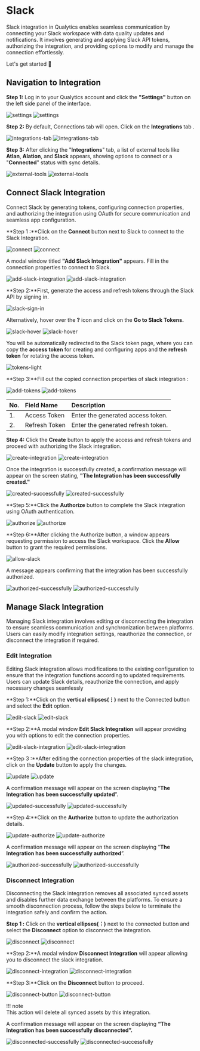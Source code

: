 # Slack

Slack integration in Qualytics enables seamless communication by connecting your Slack workspace with data quality updates and notifications. It involves generating and applying Slack API tokens, authorizing the integration, and providing options to modify and manage the connection effortlessly.

Let's get started 🚀

## Navigation to Integration

**Step 1:** Log in to your Qualytics account and click the **"Settings"** button on the left side panel of the interface.

![settings](../../assets/integrations/slack/settings-light.png#only-light)
![settings](../../assets/integrations/slack/settings-dark.png#only-dark)

**Step 2:** By default, Connections tab will open. Click on the **Integrations** tab .

![integrations-tab](../../assets/integrations/slack/integrations-tab-light.png#only-light)
![integrations-tab](../../assets/integrations/slack/integrations-tab-dark.png#only-dark)

**Step 3:** After clicking the "**Integrations**" tab, a list of external tools like **Atlan**, **Alation**, and **Slack** appears, showing options to connect or a "**Connected**" status with sync details.

![external-tools](../../assets/integrations/slack/external-tools-light.png#only-light)
![external-tools](../../assets/integrations/slack/external-tools-dark.png#only-dark)

## Connect Slack Integration

Connect Slack by generating tokens, configuring connection properties, and authorizing the integration using OAuth for secure communication and seamless app configuration.

**Step 1 :**Click on the **Connect** button next to Slack to connect to the Slack Integration.

![connect](../../assets/integrations/slack/connect-light.png#only-light)
![connect](../../assets/integrations/slack/connect-dark.png#only-dark)

A modal window titled **"Add Slack Integration"** appears. Fill in the connection properties to connect to Slack.

![add-slack-integration](../../assets/integrations/slack/add-slack-integration-light.png#only-light)
![add-slack-integration](../../assets/integrations/slack/add-slack-integration-dark.png#only-dark)

**Step 2:**First, generate the access and refresh tokens through the Slack API by signing in.

![slack-sign-in](../../assets/integrations/slack/slack-sign-in.png)

Alternatively, hover over the **?** icon and click on the **Go to Slack Tokens.**

![slack-hover](../../assets/integrations/slack/slack-hover-light.png#only-light)
![slack-hover](../../assets/integrations/slack/slack-hover-dark.png#only-dark)

You will be automatically redirected to the Slack token page, where you can copy the **access token** for creating and configuring apps and the **refresh token** for rotating the access token.

![tokens-light](../../assets/integrations/slack/tokens-light.png)

**Step 3:**Fill out the copied connection properties of slack integration :

![add-tokens](../../assets/integrations/slack/add-tokens-light.png#only-light)
![add-tokens](../../assets/integrations/slack/add-tokens-dark.png#only-dark)

| No. | Field Name | Description |
| :---- | :---- | :---- |
| 1. | Access Token | Enter the generated access token. |
| 2. | Refresh Token | Enter the generated refresh token. |

**Step 4:** Click the **Create** button to apply the access and refresh tokens and proceed with authorizing the Slack integration.

![create-integration](../../assets/integrations/slack/create-integration-light.png#only-light)
![create-integration](../../assets/integrations/slack/create-integration-dark.png#only-dark)

Once the integration is successfully created, a confirmation message will appear on the screen stating, **"The Integration has been successfully created."**

![created-successfully](../../assets/integrations/slack/created-successfully-light.png#only-light)
![created-successfully](../../assets/integrations/slack/created-successfully-dark.png#only-dark)

**Step 5:**Click the **Authorize** button to complete the Slack integration using OAuth authentication.

![authorize](../../assets/integrations/slack/authorize-light.png#only-light)
![authorize](../../assets/integrations/slack/authorize-dark.png#only-dark)

**Step 6:**After clicking the Authorize button, a window appears requesting permission to access the Slack workspace. Click the **Allow** button to grant the required permissions.

![allow-slack](../../assets/integrations/slack/allow-slack.png)

A message appears confirming that the integration has been successfully authorized.

![authorized-successfully](../../assets/integrations/slack/authorized-successfully-light.png#only-light)
![authorized-successfully](../../assets/integrations/slack/authorized-successfully-dark.png#only-dark)

## Manage Slack Integration

Managing Slack integration involves editing or disconnecting the integration to ensure seamless communication and synchronization between platforms. Users can easily modify integration settings, reauthorize the connection, or disconnect the integration if required.

### Edit Integration

Editing Slack integration allows modifications to the existing configuration to ensure that the integration functions according to updated requirements. Users can update Slack details, reauthorize the connection, and apply necessary changes seamlessly

**Step 1:**Click on the **vertical ellipses(⋮)** next to the Connected button and select the **Edit** option.

![edit-slack](../../assets/integrations/slack/edit-slack-light.png#only-light)
![edit-slack](../../assets/integrations/slack/edit-slack-dark.png#only-dark)

**Step 2:**A modal window **Edit Slack Integration** will appear providing you with options to edit the connection properties.

![edit-slack-integration](../../assets/integrations/slack/edit-slack-integration-light.png#only-light)
![edit-slack-integration](../../assets/integrations/slack/edit-slack-integration-dark.png#only-dark)

**Step 3 :**After editing the connection properties of the slack integration, click on the **Update** button to apply the changes.

![update](../../assets/integrations/slack/update-light.png#only-light)
![update](../../assets/integrations/slack/update-dark.png#only-dark)

A confirmation message will appear on the screen displaying “**The Integration has been successfully updated**”.

![updated-successfully](../../assets/integrations/slack/updated-successfully-light.png#only-light)
![updated-successfully](../../assets/integrations/slack/updated-successfully-dark.png#only-dark)

**Step 4:**Click on the **Authorize** button to update the authorization details.

![update-authorize](../../assets/integrations/slack/update-authorize-light.png#only-light)
![update-authorize](../../assets/integrations/slack/update-authorize-dark.png#only-dark)

A confirmation message will appear on the screen displaying “**The Integration has been successfully authorized**”.

![authorized-successfully](../../assets/integrations/slack/authorized-successfully-light.png#only-light)
![authorized-successfully](../../assets/integrations/slack/authorized-successfully-dark.png#only-dark)

### Disconnect Integration

Disconnecting the Slack integration removes all associated synced assets and disables further data exchange between the platforms. To ensure a smooth disconnection process, follow the steps below to terminate the integration safely and confirm the action.

**Step 1 :** Click on the **vertical ellipses(⋮)** next to the connected button  and select the **Disconnect** option to disconnect the integration.

![disconnect](../../assets/integrations/slack/disconnect-light.png#only-light)
![disconnect](../../assets/integrations/slack/disconnect-dark.png#only-dark)

**Step 2:**A modal window **Disconnect Integration** will appear allowing you to disconnect the slack integration.

![disconnect-integration](../../assets/integrations/slack/disconnect-integration-light.png#only-light)
![disconnect-integration](../../assets/integrations/slack/disconnect-integration-dark.png#only-dark)

**Step 3:**Click on the **Disconnect** button to proceed.

![disconnect-button](../../assets/integrations/slack/disconnect-button-light.png#only-light)
![disconnect-button](../../assets/integrations/slack/disconnect-button-dark.png#only-dark)

!!! note    
    This action will delete all synced assets by this integration. 

A confirmation message will appear on the screen displaying **“The Integration has been successfully disconnected”.**

![disconnected-successfully](../../assets/integrations/slack/disconnected-successfully-light.png#only-light)
![disconnected-successfully](../../assets/integrations/slack/disconnected-successfully-dark.png#only-dark)
